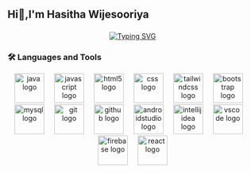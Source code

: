 ## Hi👋,I'm Hasitha Wijesooriya

###

<div align="center" dir="auto">
<p dir="auto"><a target="_blank" rel="noopener noreferrer nofollow" href="https://camo.githubusercontent.com/4f792e0d80338d4383c18f32c2bb86c1bb32c8812670f73bd69b41de8baab297/68747470733a2f2f726561646d652d747970696e672d7376672e6865726f6b756170702e636f6d3f666f6e743d466972612b436f6465266475726174696f6e3d333030302670617573653d3130303026636f6c6f723d3341424645462663656e7465723d74727565267643656e7465723d747275652677696474683d343335266c696e65733d4253432b2532362b53452b5370656369616c6973743b46756c6c2b537461636b2b446576656c6f7065723b41492b456e74687573696173743b53796265722b5365637572697479"><img src="https://camo.githubusercontent.com/4f792e0d80338d4383c18f32c2bb86c1bb32c8812670f73bd69b41de8baab297/68747470733a2f2f726561646d652d747970696e672d7376672e6865726f6b756170702e636f6d3f666f6e743d466972612b436f6465266475726174696f6e3d333030302670617573653d3130303026636f6c6f723d3341424645462663656e7465723d74727565267643656e7465723d747275652677696474683d343335266c696e65733d4253432b2532362b53452b5370656369616c6973743b46756c6c2b537461636b2b446576656c6f7065723b41492b456e74687573696173743b53796265722b5365637572697479" alt="Typing SVG" data-canonical-src="https://readme-typing-svg.herokuapp.com?font=Fira+Code&amp;duration=3000&amp;pause=1000&amp;color=3ABFEF&amp;center=true&amp;vCenter=true&amp;width=435&amp;lines=BSC+%26+SE+Specialist;Full+Stack+Developer;AI+Enthusiast;" style="max-width: 100%;"></a></p>
  </div>

### 

### 🛠 Languages and Tools

<div align="center">
  <img src="https://skillicons.dev/icons?i=java" height="60" alt="java logo"  />
  <img width="12" />
  <img src="https://skillicons.dev/icons?i=js" height="60" alt="javascript logo"  />
  <img width="12" />
  <img src="https://skillicons.dev/icons?i=html" height="60" alt="html5 logo"  />
  <img width="12" />
  <img src="https://skillicons.dev/icons?i=css" height="60" alt="css logo"  />
  <img width="12" />
  <img src="https://skillicons.dev/icons?i=tailwind" height="60" alt="tailwindcss logo"  />
  <img width="12" />
  <img src="https://skillicons.dev/icons?i=bootstrap" height="60" alt="bootstrap logo"  />
  <img width="12" />
  <img src="https://skillicons.dev/icons?i=mysql" height="60" alt="mysql logo"  />
  <img width="12" />
  <img src="https://skillicons.dev/icons?i=git" height="60" alt="git logo"  />
  <img width="12" />
  <img src="https://skillicons.dev/icons?i=github" height="60" alt="github logo"  />
  <img width="12" />
  <img src="https://skillicons.dev/icons?i=androidstudio" height="60" alt="androidstudio logo"  />
  <img width="12" />
  <img src="https://skillicons.dev/icons?i=idea" height="60" alt="intellijidea logo"  />
  <img width="12" />
  <img src="https://skillicons.dev/icons?i=vscode" height="60" alt="vscode logo"  />
  <img width="12" />
  <img src="https://skillicons.dev/icons?i=firebase" height="60" alt="firebase logo"  />
  <img width="12" />
  <img src="https://skillicons.dev/icons?i=react" height="60" alt="react logo"  />
</div>

###

<!--
**hasitha-wijesooriya/hasitha-wijesooriya** is a ✨ _special_ ✨ repository because its `README.md` (this file) appears on your GitHub profile.

Here are some ideas to get you started:

- 🔭 I’m currently working on ...
- 🌱 I’m currently learning ...
- 👯 I’m looking to collaborate on ...
- 🤔 I’m looking for help with ...
- 💬 Ask me about ...
- 📫 How to reach me: ...
- 😄 Pronouns: ...
- ⚡ Fun fact: ...
-->

